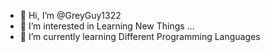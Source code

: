- 👋 Hi, I’m @GreyGuy1322
- 👀 I’m interested in Learning New Things ...
- 🌱 I’m currently learning Different Programming Languages
<!---
GreyGuy1322/GreyGuy1322 is a ✨ special ✨ repository because its `README.md` (this file) appears on your GitHub profile.
You can click the Preview link to take a look at your changes.
--->
